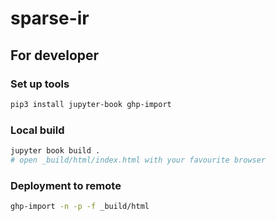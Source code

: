 # sparse-ir


## For developer
### Set up tools

```bash
pip3 install jupyter-book ghp-import
```

### Local build

```bash
jupyter book build .
# open _build/html/index.html with your favourite browser
```

### Deployment to remote

```bash
ghp-import -n -p -f _build/html
```